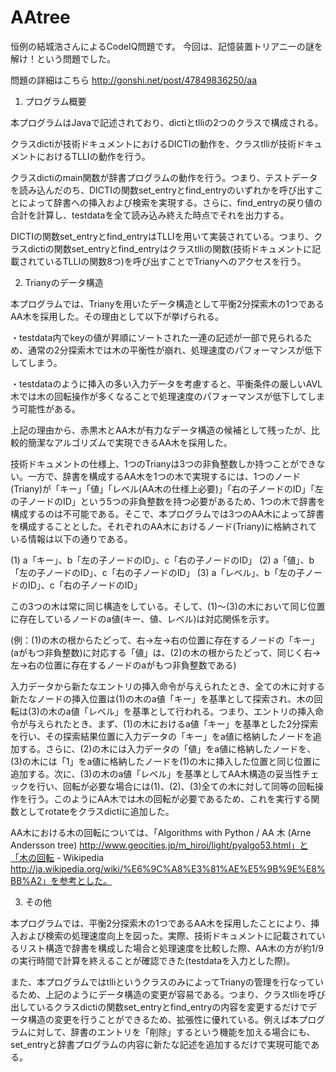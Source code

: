 AAtree
======
恒例の結城浩さんによるCodeIQ問題です。
今回は、記憶装置トリアニーの謎を解け！という問題でした。

問題の詳細はこちら http://gonshi.net/post/47849836250/aa

1. プログラム概要

本プログラムはJavaで記述されており、dictiとtlliの2つのクラスで構成される。

クラスdictiが技術ドキュメントにおけるDICTIの動作を、クラスtlliが技術ドキュメントにおけるTLLIの動作を行う。

クラスdictiのmain関数が辞書プログラムの動作を行う。つまり、テストデータを読み込んだのち、DICTIの関数set_entryとfind_entryのいずれかを呼び出すことによって辞書への挿入および検索を実現する。さらに、find_entryの戻り値の合計を計算し、testdataを全て読み込み終えた時点でそれを出力する。

DICTIの関数set_entryとfind_entryはTLLIを用いて実装されている。つまり、クラスdictiの関数set_entryとfind_entryはクラスtlliの関数(技術ドキュメントに記載されているTLLIの関数8つ)を呼び出すことでTrianyへのアクセスを行う。


2. Trianyのデータ構造

本プログラムでは、Trianyを用いたデータ構造として平衡2分探索木の1つであるAA木を採用した。その理由として以下が挙げられる。

・testdata内でkeyの値が昇順にソートされた一連の記述が一部で見られるため、通常の2分探索木では木の平衡性が崩れ、処理速度のパフォーマンスが低下してしまう。

・testdataのように挿入の多い入力データを考慮すると、平衡条件の厳しいAVL木では木の回転操作が多くなることで処理速度のパフォーマンスが低下してしまう可能性がある。

上記の理由から、赤黒木とAA木が有力なデータ構造の候補として残ったが、比較的簡潔なアルゴリズムで実現できるAA木を採用した。

技術ドキュメントの仕様上、1つのTrianyは3つの非負整数しか持つことができない。一方で、辞書を構成するAA木を1つの木で実現するには、1つのノード(Triany)が「キー」「値」「レベル(AA木の仕様上必要)」「右の子ノードのID」「左の子ノードのID」という5つの非負整数を持つ必要があるため、1つの木で辞書を構成するのは不可能である。そこで、本プログラムでは3つのAA木によって辞書を構成することとした。それぞれのAA木におけるノード(Triany)に格納されている情報は以下の通りである。

(1) a「キー」、b「左の子ノードのID」、c「右の子ノードのID」
(2) a「値」、b「左の子ノードのID」、c「右の子ノードのID」
(3) a「レベル」、b「左の子ノードのID」、c「右の子ノードのID」

この3つの木は常に同じ構造をしている。そして、(1)～(3)の木において同じ位置に存在しているノードのa値(キー、値、レベル)は対応関係を示す。

(例：(1)の木の根からたどって、右→左→右の位置に存在するノードの「キー」(aがもつ非負整数)に対応する「値」は、(2)の木の根からたどって、同じく右→左→右の位置に存在するノードのaがもつ非負整数である)

入力データから新たなエントリの挿入命令が与えられたとき、全ての木に対する新たなノードの挿入位置は(1)の木のa値「キー」を基準として探索され、木の回転は(3)の木のa値「レベル」を基準として行われる。つまり、エントリの挿入命令が与えられたとき、まず、(1)の木におけるa値「キー」を基準とした2分探索を行い、その探索結果位置に入力データの「キー」をa値に格納したノードを追加する。さらに、(2)の木には入力データの「値」をa値に格納したノードを、(3)の木には「1」をa値に格納したノードを(1)の木に挿入した位置と同じ位置に追加する。次に、(3)の木のa値「レベル」を基準としてAA木構造の妥当性チェックを行い、回転が必要な場合には(1)、(2)、(3)全ての木に対して同等の回転操作を行う。このようにAA木では木の回転が必要であるため、これを実行する関数としてrotateをクラスdictiに追加した。

AA木における木の回転については、「Algorithms with Python / AA 木 (Arne Andersson tree) http://www.geocities.jp/m_hiroi/light/pyalgo53.html」と「木の回転 - Wikipedia http://ja.wikipedia.org/wiki/%E6%9C%A8%E3%81%AE%E5%9B%9E%E8%BB%A2」を参考とした。


3. その他

本プログラムでは、平衡2分探索木の1つであるAA木を採用したことにより、挿入および検索の処理速度向上を図った。実際、技術ドキュメントに記載されているリスト構造で辞書を構成した場合と処理速度を比較した際、AA木の方が約1/9の実行時間で計算を終えることが確認できた(testdataを入力とした際)。

また、本プログラムではtlliというクラスのみによってTrianyの管理を行なっているため、上記のようにデータ構造の変更が容易である。つまり、クラスtlliを呼び出しているクラスdictiの関数set_entryとfind_entryの内容を変更するだけでデータ構造の変更を行うことができるため、拡張性に優れている。例えば本プログラムに対して、辞書のエントリを「削除」するという機能を加える場合にも、set_entryと辞書プログラムの内容に新たな記述を追加するだけで実現可能である。



